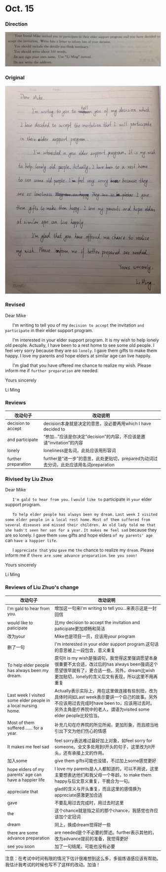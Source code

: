# Oct. 15

### Direction

![alttext](/writings/10.15/2.jpg)

### Original

![alttext](/writings/10.15/1.jpg)

### Revised

Dear Mike

&nbsp;&nbsp;&nbsp;&nbsp;&nbsp;&nbsp;I'm writing to tell you of my `decision to accept` the invitation `and participate` in their elder support program.

&nbsp;&nbsp;&nbsp;&nbsp;&nbsp;&nbsp;I'm interested in your elder support program. It is my wish to help lonely old people. Actually, I have been to a rest home to see some old people. I feel very sorry because they are so `lonely`. I gave them gifts to make them happy. I love my parents and hope elders at similar age can live happily.

&nbsp;&nbsp;&nbsp;&nbsp;&nbsp;&nbsp;I'm glad that you have offered me chance to realize my wish. Please inform me if `further preparation` are needed.

Yours sincerely

Li Ming

### Reviews

|改动句子|改动说明|
|---|---|
|decision to accept|decision本身就是决定的意思，没必要再用which I have decided to|
|and participate|“参加...”应该是你决定“decision”的内容，不应该是邀请“invitation”的内容|
|lonely|loneliness是名词，此处应该用形容词|
|further preparation|further是“进一步”的意思，此处更贴切，prepared为动词过去分词，此处应该用名词preparation|


### Rivised by Liu Zhuo

Dear Mike

&nbsp;&nbsp;&nbsp;&nbsp;&nbsp;&nbsp;`I'm gald to hear from you.` I `would like to` participate in `your` elder support program.

&nbsp;&nbsp;&nbsp;&nbsp;&nbsp;&nbsp;`To help elder people has always been my dream.` `Last week I visited some elder people in a local rest home.` `Most of them suffered from several diseases and missed their children. An old lady told me that she hadn't seen her son for a year.` `It makes me feel sad` because they are so lonely. I gave them `some` gifts and hope elders `of my parents' age` can `have a happier life`.

&nbsp;&nbsp;&nbsp;&nbsp;&nbsp;&nbsp;I `appreciate that` you `gave` me `the` chance to realize my `dream`. Please inform me if `there are some advance preparation`. `See you soon!`

Yours sincerely

Li Ming

### Reviews of Liu Zhuo's change

|改动句子|改动说明|
|---|---|
|I'm gald to hear from you.|增加这一句来I'm writing to tell you...来表示这是一封回信|
|would like to paticipate|比my decision to accept the invitation and paticipate更加顺畅和简洁|
|改为your|Mike也是项目一员，应该用your program|
|删了一句|I'm interested in your elder support program.这句话的意思被上一段包含，意义重复|
|To help elder people has always been my dream.|原句It is my wish是强调句，我觉得这里强调愿望本身很重要不太合适，改过后的has always been强调这个愿望很早就有了，更合适一些。另外，dream比wish更加贴切，lonely的含义后文有表现，所以这里不用再重复|
|Last week I visited some elder people in a local nursing home.|Actually表示实际上，用在这里做连接有些别扭，改为具体时间如Last week表示要讲一个自己的故事。另外不应该用过去完成时have been to，应该用过去时。另外主角是疗养院中的老人，谓语为visited some elder people比较恰当。|
|Most of them suffered ...... for a year.|补充几句在疗养院的所见所闻，更加形象，而且顺当地引出下文为他们伤心的情感|
|It makes me feel sad|feel sorry表达难过最好加上对象，如feel sorry for someone。全文多处用到I开头的句子，这里改为It开头，还有承接上文的作用。|
|加入some|give them gifts可能也没错，不过加上some感觉更好|
|hope elders of my parents' age can have a happier life|I love my parents是人人都知道的，可以不用说，这里主要想表达他们和我父母一个年龄。to make them happy与后文意义重复，干脆合为一句。|
|appreciate that|glad的含义与开头重复，而且这里的感情换为appreciate感激更加合适|
|gave|不要乱用过去完成时，用过去时这里|
|the|这个chance就是指之前的那个chance，我感觉也许应该加个定冠词|
|dream|同上，换成dream觉得好一些|
|there are some advance preparation|are needed是个不必要的赘述。further表示其他的，改为advance提前的准备，我觉得更好|
|see you soon|加了一句结尾，可能也没有必要|

注意：在考试中时间有限的情况下估计很难想到这么多，多锻炼语感应该有帮助。我估计我考试的时候也写不了这样的改动。加油！
